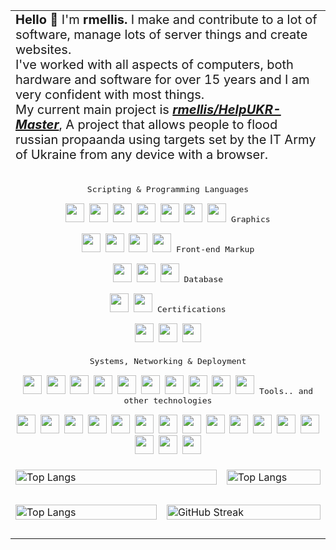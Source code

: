 <table width="100%" border="0">
  <tbody>
    <tr>
      <td colspan="3"><span style="font-size:20px"><strong>Hello 👋 </strong>I&#39;m<strong> rmellis. </strong>I make and contribute to a lot of software, manage lots of server things and create websites.<br />
I&#39;ve worked with all aspects of computers, both hardware and software for over 15 years and I am very confident with most things.<br />
My current main project is <a href="https://github.com/rmellis/HelpUKR-master" target="_blank"><strong><em>rmellis/HelpUKR-Master</em></strong></a>, A project that allows people to flood russian propaanda using targets set by the IT Army of Ukraine from any device with a browser.</span><p style="display: inline-block;" align="center"><br>
  <kbd>
    <kbd>Scripting & Programming Languages</kbd>
    <br>
    <br>
    <img width="30px" src="https://i.imgur.com/ldRUmHq.png" /> 
    <img width="30px" src="https://i.imgur.com/obzOweV.png" /> 
    <img width="30px" src="https://i.imgur.com/vsfsYP9.png" /> 
    <img width="30px" src="https://i.imgur.com/KuaJOVo.png" /> 
    <img width="30px" src="https://i.imgur.com/Vj0L43T.png" /> 
    <img width="30px" src="https://i.imgur.com/hvUYuo0.png" /> 
    <img width="30px" src="https://i.imgur.com/somx8UT.png" />
  </kbd>
   <kbd>
    <kbd>Graphics</kbd>
    <br>
    <br>
    <img width="30px" src="https://i.imgur.com/Neygwaj.png" />
    <img width="30px" src="https://i.imgur.com/cJ2TYUN.png" />
    <img width="30px" src="https://i.imgur.com/DQYG8e4.png" />
    <img width="30px" src="https://i.imgur.com/8YadHrp.png" />
  </kbd>
  <kbd>
    <kbd>Front-end Markup</kbd>
    <br>
    <br>
    <img width="30px" src="https://i.imgur.com/nwddWsv.png" /> 
    <img width="30px" src="https://i.imgur.com/CfU8WjP.png" /> 
    <img width="30px" src="https://i.imgur.com/I2oiSdJ.png" /> 
  </kbd>
  <kbd>
    <kbd>Database</kbd>
    <br>
    <br>
    <img width="30px" src="https://i.imgur.com/qeIxqt4.png" />
    <img width="30px" src="https://i.imgur.com/lIvwJ6m.png" />
  </kbd>
  <kbd>
    <kbd>Certifications</kbd>
    <br>
    <br>
    <img width="30px" src="https://i.imgur.com/eTklj5A.png" />
    <img width="30px" src="https://i.imgur.com/gJRsCYv.png" />
    <img width="30px" src="https://i.imgur.com/YEcK0Dc.png" />
  </kbd>
  <br>
  <br> 
  <kbd>
    <kbd>Systems, Networking & Deployment</kbd>
    <br>
    <br>
    <img width="30px" src="https://i.imgur.com/Kg5y5YL.png" />
    <img width="30px" src="https://i.imgur.com/BSA5q1x.png" />
    <img width="30px" src="https://i.imgur.com/wRb7WCZ.png" />
    <img width="30px" src="https://i.imgur.com/W7RAwu5.png" />
    <img width="30px" src="https://i.imgur.com/OQCwQHg.png" />
    <img width="30px" src="https://i.imgur.com/mqDelqW.png" />
    <img width="30px" src="https://i.imgur.com/7Uc8d8J.png" />
    <img width="30px" src="https://i.imgur.com/tQEiyK0.png" />
    <img width="30px" src="https://i.imgur.com/0S53w0n.png" />
    <img width="30px" src="https://i.imgur.com/yX9J9A4.png" />
  </kbd>
  <kbd>
    <kbd>Tools.. and other technologies</kbd>
    <br>
    <br>
    <img width="30px" src="https://i.imgur.com/HG9n7P7.png" />
    <img width="30px" src="https://i.imgur.com/Hq6VejT.png" />
    <img width="30px" src="https://i.imgur.com/fmb3D2R.png" />
    <img width="30px" src="https://i.imgur.com/kZF1rLT.png" />
    <img width="30px" src="https://i.imgur.com/aALBHvo.png" />
    <img width="30px" src="https://i.imgur.com/m8tzm2p.png" />
    <img width="30px" src="https://i.imgur.com/OTZzEEc.png" />
    <img width="30px" src="https://i.imgur.com/PSR9dAy.png" />
    <img width="30px" src="https://i.imgur.com/gfeIgdU.png" />
    <img width="30px" src="https://i.imgur.com/c7M9lGx.png" />
    <img width="30px" src="https://i.imgur.com/aZoYC1t.png" />
    <img width="30px" src="https://i.imgur.com/1mkBkP5.png" />
    <img width="30px" src="https://i.imgur.com/JYImvYf.png" />
    <img width="30px" src="https://i.imgur.com/3QUwmbm.png" />
    <img width="30px" src="https://i.imgur.com/2ZVI2Mr.png" />
    <img width="30px" src="https://i.imgur.com/aHdeZza.png" />
  </kbd>
  </kbd>
</p><br></td>
    </tr>
    <tr>
      <td colspan="2"><img alt="Top Langs" src="http://github-profile-summary-cards.vercel.app/api/cards/profile-details?username=rmellis&theme=vue" width="100%" /></td>
      <td width="33%"><img alt="Top Langs" src="http://github-profile-summary-cards.vercel.app/api/cards/stats?username=rmellis&theme=github" width="100%" /></td>
    </tr>
    <tr>
      <td colspan="3">&nbsp;</td>
    </tr>
    <tr>
      <td width="48%"><img alt="Top Langs" src="https://github-readme-stats.vercel.app/api?username=rmellis" width="100%" /></td>
      <td colspan="2"><img alt="GitHub Streak" src="https://github-readme-streak-stats.herokuapp.com/?user=rmellis" width="100%" style="margin-right: 5px"/></td>
    </tr>
    <tr>
      <td colspan="3">&nbsp;</td>
    </tr>
  </tbody>
</table>
  
 
<!--
**rmellis/rmellis** is a ✨ _special_ ✨ repository because its `README.md` (this file) appears on your GitHub profile.

Here are some ideas to get you started:

- 🔭 I’m currently working on ...
- 🌱 I’m currently learning ...
- 👯 I’m looking to collaborate on ...
- 🤔 I’m looking for help with ...
- 💬 Ask me about ...
- 📫 How to reach me: ...
- 😄 Pronouns: ...
- ⚡ Fun fact: ...
-->
